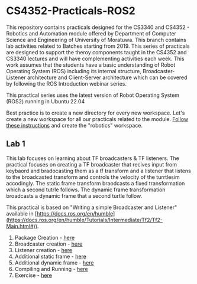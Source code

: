 # CS4352-Practicals-ROS2

This repository contains practicals designed for the CS3340 and CS4352 - Robotics and Automation module offered by Department of Computer Science and Engineering of University of Moratuwa. This branch contains lab activities related to Batches starting from 2019. This series of practicals are designed to support the theroy components taught in the CS4352 and CS3340 lectures and will have complementing activities each week. This work assumes that the students have a basic understanding of Robot Operating System (ROS) including its internal structure, Broadcaster-Listener architecture and Client-Server architecture which can be covered by following the ROS Introduction webinar series.

This practical series uses the latest version of Robot Operating System (ROS2) running in Ubuntu 22.04

Best practice is to create a new directory for every new workspace. Let's create a new workspace for all our practicals related to the module. [Follow these instructions](https://github.com/IntellisenseLab/CS4352-Practicals-ROS2/blob/main/CreateWorkspace.md) and create the "robotics" workspace.

## Lab 1

This lab focuses on learning about TF broadcasters & TF listeners. The practical focuses on creating a TF broadcaster that recives input from keybaord and bradocasting them as a tf transform and a listener that listens to the broadcasted transform and controls the velocity of the turrtlesim accodingly. The static frame transform braodcasts a fixed transformation which a second tutrle follows. The dynamic frame transformation broadcasts a dynamic frame that a second turtle follow.

This practical is based on "Writing a simple Broadcaster and Listener" available in [https://docs.ros.org/en/humble](https://docs.ros.org/en/humble/Tutorials/Intermediate/Tf2/Tf2-Main.html#)).

1. Package Creation - [here](https://github.com/IntellisenseLab/CS4352-Practicals-ROS2/blob/main/Lab%2001/createpackage.md)
1. Broadcaster creation - [here](https://github.com/IntellisenseLab/CS4352-Practicals-ROS2/blob/main/Lab%2001/broadcaster.md)
1. Listener creation - [here](https://github.com/IntellisenseLab/CS4352-Practicals-ROS2/blob/main/Lab%2001/listener.md)
1. Additional static frame - [here](https://github.com/IntellisenseLab/CS4352-Practicals-ROS2/blob/main/Lab%2001/static_frame.md)
1. Additional dynamic frame - [here](https://github.com/IntellisenseLab/CS4352-Practicals-ROS2/blob/main/Lab%2001/dynamic_frame.md)
1. Compiling and Running - [here](https://github.com/IntellisenseLab/CS4352-Practicals-ROS2/blob/main/Lab%2001/running.md)
2. Exercise - [here](https://github.com/IntellisenseLab/CS4352-Practicals-ROS2/blob/main/Lab%2001/Exercise)
